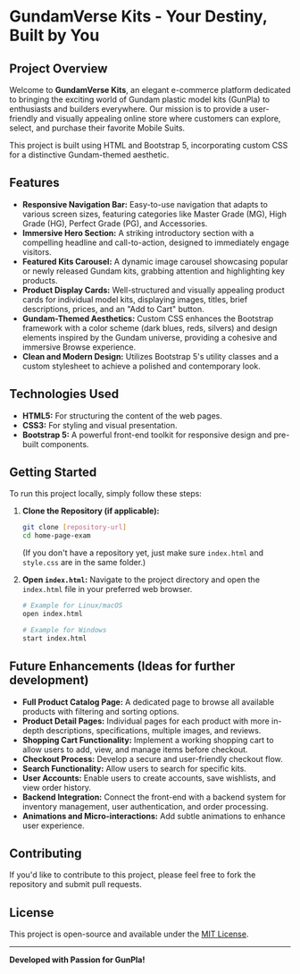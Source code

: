 # GundamVerse Kits - Your Destiny, Built by You

## Project Overview

Welcome to **GundamVerse Kits**, an elegant e-commerce platform dedicated to bringing the exciting world of Gundam plastic model kits (GunPla) to enthusiasts and builders everywhere. Our mission is to provide a user-friendly and visually appealing online store where customers can explore, select, and purchase their favorite Mobile Suits.

This project is built using HTML and Bootstrap 5, incorporating custom CSS for a distinctive Gundam-themed aesthetic.

## Features

* **Responsive Navigation Bar:** Easy-to-use navigation that adapts to various screen sizes, featuring categories like Master Grade (MG), High Grade (HG), Perfect Grade (PG), and Accessories.
* **Immersive Hero Section:** A striking introductory section with a compelling headline and call-to-action, designed to immediately engage visitors.
* **Featured Kits Carousel:** A dynamic image carousel showcasing popular or newly released Gundam kits, grabbing attention and highlighting key products.
* **Product Display Cards:** Well-structured and visually appealing product cards for individual model kits, displaying images, titles, brief descriptions, prices, and an "Add to Cart" button.
* **Gundam-Themed Aesthetics:** Custom CSS enhances the Bootstrap framework with a color scheme (dark blues, reds, silvers) and design elements inspired by the Gundam universe, providing a cohesive and immersive Browse experience.
* **Clean and Modern Design:** Utilizes Bootstrap 5's utility classes and a custom stylesheet to achieve a polished and contemporary look.

## Technologies Used

* **HTML5:** For structuring the content of the web pages.
* **CSS3:** For styling and visual presentation.
* **Bootstrap 5:** A powerful front-end toolkit for responsive design and pre-built components.

## Getting Started

To run this project locally, simply follow these steps:

1.  **Clone the Repository (if applicable):**
    ```bash
    git clone [repository-url]
    cd home-page-exam
    ```
    (If you don't have a repository yet, just make sure `index.html` and `style.css` are in the same folder.)

2.  **Open `index.html`:**
    Navigate to the project directory and open the `index.html` file in your preferred web browser.

    ```bash
    # Example for Linux/macOS
    open index.html

    # Example for Windows
    start index.html
    ```

## Future Enhancements (Ideas for further development)

* **Full Product Catalog Page:** A dedicated page to browse all available products with filtering and sorting options.
* **Product Detail Pages:** Individual pages for each product with more in-depth descriptions, specifications, multiple images, and reviews.
* **Shopping Cart Functionality:** Implement a working shopping cart to allow users to add, view, and manage items before checkout.
* **Checkout Process:** Develop a secure and user-friendly checkout flow.
* **Search Functionality:** Allow users to search for specific kits.
* **User Accounts:** Enable users to create accounts, save wishlists, and view order history.
* **Backend Integration:** Connect the front-end with a backend system for inventory management, user authentication, and order processing.
* **Animations and Micro-interactions:** Add subtle animations to enhance user experience.

## Contributing

If you'd like to contribute to this project, please feel free to fork the repository and submit pull requests.

## License

This project is open-source and available under the [MIT License](LICENSE).

---

**Developed with Passion for GunPla!**
